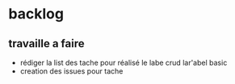 # backlog 
## travaille a faire 
 - rédiger la list des tache pour réalisé le labe crud lar'abel basic 
 - creation des issues pour  tache
     
